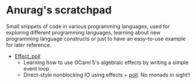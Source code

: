 # Anurag's scratchpad

Small snippets of code in various programming languages, used for exploring different programming languages, learning about new programming language constructs or just to have an easy-to-use example for later reference.

- [Effect_poll](./ocaml/effect_poll/)
    - Learning how to use OCaml 5's algebraic effects by writing a simple event loop
    - Direct-style nonblocking IO using effects + [poll](https://github.com/anuragsoni/poll). No monads in sight!!